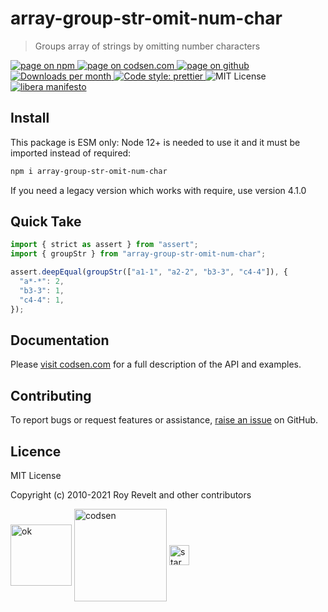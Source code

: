 # array-group-str-omit-num-char

> Groups array of strings by omitting number characters

<div class="package-badges">
  <a href="https://www.npmjs.com/package/array-group-str-omit-num-char" rel="nofollow noreferrer noopener">
    <img src="https://img.shields.io/badge/-npm-blue?style=flat-square" alt="page on npm">
  </a>
  <a href="https://codsen.com/os/array-group-str-omit-num-char" rel="nofollow noreferrer noopener">
    <img src="https://img.shields.io/badge/-codsen-blue?style=flat-square" alt="page on codsen.com">
  </a>
  <a href="https://github.com/codsen/codsen/tree/main/packages/array-group-str-omit-num-char" rel="nofollow noreferrer noopener">
    <img src="https://img.shields.io/badge/-github-blue?style=flat-square" alt="page on github">
  </a>
  <a href="https://npmcharts.com/compare/array-group-str-omit-num-char?interval=30" rel="nofollow noreferrer noopener" target="_blank">
    <img src="https://img.shields.io/npm/dm/array-group-str-omit-num-char.svg?style=flat-square" alt="Downloads per month">
  </a>
  <a href="https://prettier.io" rel="nofollow noreferrer noopener" target="_blank">
    <img src="https://img.shields.io/badge/code_style-prettier-brightgreen.svg?style=flat-square" alt="Code style: prettier">
  </a>
  <img src="https://img.shields.io/badge/licence-MIT-brightgreen.svg?style=flat-square" alt="MIT License">
  <a href="https://liberamanifesto.com" rel="nofollow noreferrer noopener" target="_blank">
    <img src="https://img.shields.io/badge/libera-manifesto-lightgrey.svg?style=flat-square" alt="libera manifesto">
  </a>
</div>

## Install

This package is ESM only: Node 12+ is needed to use it and it must be imported instead of required:

```bash
npm i array-group-str-omit-num-char
```

If you need a legacy version which works with require, use version 4.1.0

## Quick Take

```js
import { strict as assert } from "assert";
import { groupStr } from "array-group-str-omit-num-char";

assert.deepEqual(groupStr(["a1-1", "a2-2", "b3-3", "c4-4"]), {
  "a*-*": 2,
  "b3-3": 1,
  "c4-4": 1,
});
```

## Documentation

Please [visit codsen.com](https://codsen.com/os/array-group-str-omit-num-char/) for a full description of the API and examples.

## Contributing

To report bugs or request features or assistance, [raise an issue](https://github.com/codsen/codsen/issues/new/choose) on GitHub.

## Licence

MIT License

Copyright (c) 2010-2021 Roy Revelt and other contributors

<img src="https://codsen.com/images/png-codsen-ok.png" width="98" alt="ok" align="center"> <img src="https://codsen.com/images/png-codsen-1.png" width="148" alt="codsen" align="center"> <img src="https://codsen.com/images/png-codsen-star-small.png" width="32" alt="star" align="center">
